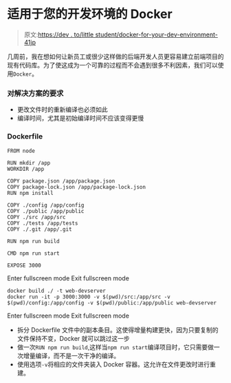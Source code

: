 # 适用于您的开发环境的 Docker

> 原文:[https://dev . to/little student/docker-for-your-dev-environment-41jp](https://dev.to/littlestudent/docker-for-your-dev-environment-41jp)

几周前，我在想如何让新员工或很少这样做的后端开发人员更容易建立前端项目的现有代码库。为了使这成为一个可靠的过程而不会遇到很多不利因素，我们可以使用`Docker`。

### 对解决方案的要求

*   更改文件时的重新编译也必须如此
*   编译时间，尤其是初始编译时间不应该变得更慢

### Dockerfile

```
FROM node

RUN mkdir /app 
WORKDIR /app

COPY package.json /app/package.json
COPY package-lock.json /app/package-lock.json
RUN npm install

COPY ./config /app/config
COPY ./public /app/public
COPY ./src /app/src
COPY ./tests /app/tests
COPY ./.git /app/.git

RUN npm run build

CMD npm run start

EXPOSE 3000 
```

Enter fullscreen mode Exit fullscreen mode

```
docker build ./ -t web-devserver
docker run -it -p 3000:3000 -v $(pwd)/src:/app/src -v $(pwd)/config:/app/config -v $(pwd)/public:/app/public web-devserver 
```

Enter fullscreen mode Exit fullscreen mode

*   拆分 Dockerfile 文件中的副本条目。这使得增量构建更快，因为只要复制的文件保持不变，Docker 就可以跳过这一步
*   做一次`RUN npm run build`,这样当`npm run start`编译项目时，它只需要做一次增量编译，而不是一次干净的编译。
*   使用选项`-v`将相应的文件夹装入 Docker 容器。这允许在文件更改时进行重建。
